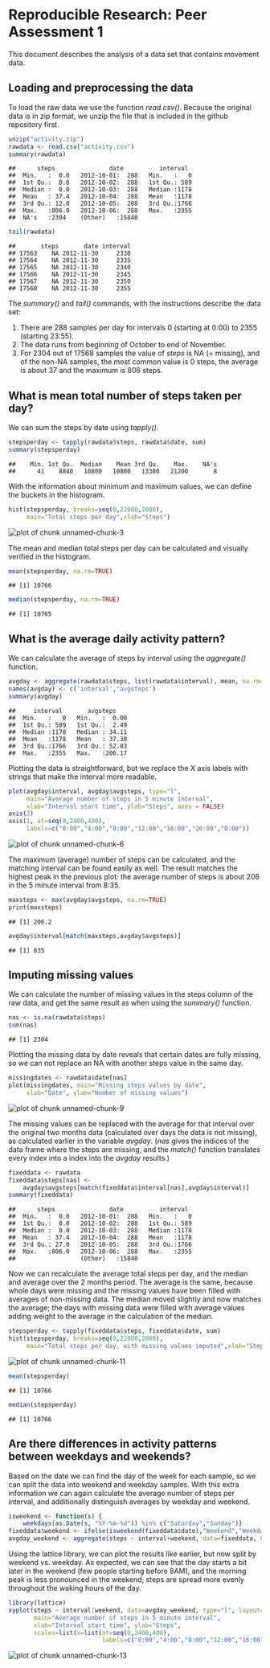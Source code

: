 # Reproducible Research: Peer Assessment 1

This document describes the analysis of a data set that contains movement data.  

## Loading and preprocessing the data

To load the raw data we use the function *read.csv()*. Because the original data is in zip format, we unzip the file that is included in the github repository first.


```r
unzip("activity.zip")
rawdata <- read.csv("activity.csv") 
summary(rawdata)
```

```
##      steps               date          interval   
##  Min.   :  0.0   2012-10-01:  288   Min.   :   0  
##  1st Qu.:  0.0   2012-10-02:  288   1st Qu.: 589  
##  Median :  0.0   2012-10-03:  288   Median :1178  
##  Mean   : 37.4   2012-10-04:  288   Mean   :1178  
##  3rd Qu.: 12.0   2012-10-05:  288   3rd Qu.:1766  
##  Max.   :806.0   2012-10-06:  288   Max.   :2355  
##  NA's   :2304    (Other)   :15840
```

```r
tail(rawdata)
```

```
##       steps       date interval
## 17563    NA 2012-11-30     2330
## 17564    NA 2012-11-30     2335
## 17565    NA 2012-11-30     2340
## 17566    NA 2012-11-30     2345
## 17567    NA 2012-11-30     2350
## 17568    NA 2012-11-30     2355
```

The *summary()* and *tail()* commands, with the instructions describe the data set:  
1) There are 288 samples per day for intervals 0 (starting at 0:00) to 2355 (starting 23:55).  
2) The data runs from beginning of October to end of November.  
3) For 2304 out of 17568 samples the value of *steps* is NA (= missing), and of the non-NA samples, the most common value is 0 steps, the average is about 37 and the maximum is 806 steps.  

## What is mean total number of steps taken per day?

We can sum the steps by date using *tapply()*.

```r
stepsperday <- tapply(rawdata$steps, rawdata$date, sum)
summary(stepsperday)
```

```
##    Min. 1st Qu.  Median    Mean 3rd Qu.    Max.    NA's 
##      41    8840   10800   10800   13300   21200       8
```

With the information about minimum and maximum values, we can define the buckets in the histogram.


```r
hist(stepsperday, breaks=seq(0,22000,2000), 
     main="Total steps per day",xlab="Steps")
```

![plot of chunk unnamed-chunk-3](figure/unnamed-chunk-3.png) 

The mean and median total steps per day can be calculated and visually verified in the histogram.


```r
mean(stepsperday, na.rm=TRUE)
```

```
## [1] 10766
```

```r
median(stepsperday, na.rm=TRUE)
```

```
## [1] 10765
```

## What is the average daily activity pattern?

We can calculate the average of steps by interval using the *aggregate()* function.


```r
avgday <- aggregate(rawdata$steps, list(rawdata$interval), mean, na.rm=TRUE)
names(avgday) <- c('interval','avgsteps')
summary(avgday)
```

```
##     interval       avgsteps     
##  Min.   :   0   Min.   :  0.00  
##  1st Qu.: 589   1st Qu.:  2.49  
##  Median :1178   Median : 34.11  
##  Mean   :1178   Mean   : 37.38  
##  3rd Qu.:1766   3rd Qu.: 52.83  
##  Max.   :2355   Max.   :206.17
```

Plotting the data is straightforward, but we replace the X axis labels with strings that make the interval more readable.


```r
plot(avgday$interval, avgday$avgsteps, type="l", 
     main="Average number of steps in 5 minute interval", 
     xlab="Interval start time", ylab="Steps", axes = FALSE)
axis(2)
axis(1, at=seq(0,2400,400), 
     labels=c("0:00","4:00","8:00","12:00","16:00","20:00","0:00"))
```

![plot of chunk unnamed-chunk-6](figure/unnamed-chunk-6.png) 


The maximum (average) number of steps can be calculated, and the matching interval can be found easily as well. The result matches the highest peak in the previous plot: the average number of steps is about 206 in the 5 minute interval from 8:35.



```r
maxsteps <- max(avgday$avgsteps, na.rm=TRUE)
print(maxsteps)
```

```
## [1] 206.2
```

```r
avgday$interval[match(maxsteps,avgday$avgsteps)]
```

```
## [1] 835
```

## Imputing missing values

We can calculate the number of missing values in the steps column of the raw data, and get the same result as when using the *summary()* function.


```r
nas <- is.na(rawdata$steps)
sum(nas)
```

```
## [1] 2304
```

Plotting the missing data by date reveals that certain dates are fully missing, so we can not replace an NA with another steps value in the same day.


```r
missingdates <- rawdata$date[nas]
plot(missingdates, main="Missing steps values by date", 
     xlab="Date", ylab="Number of missing values")
```

![plot of chunk unnamed-chunk-9](figure/unnamed-chunk-9.png) 

The missing values can be replaced with the average for that interval over the original two months data (calculated over days the data is not missing), as calculated earlier in the variable *avgday*. (*nas* gives the indices of the data frame where the steps are missing, and the *match()* function translates every index into a index into the *avgday* results.)


```r
fixeddata <- rawdata
fixeddata$steps[nas] <- 
    avgday$avgsteps[match(fixeddata$interval[nas],avgday$interval)]
summary(fixeddata)
```

```
##      steps               date          interval   
##  Min.   :  0.0   2012-10-01:  288   Min.   :   0  
##  1st Qu.:  0.0   2012-10-02:  288   1st Qu.: 589  
##  Median :  0.0   2012-10-03:  288   Median :1178  
##  Mean   : 37.4   2012-10-04:  288   Mean   :1178  
##  3rd Qu.: 27.0   2012-10-05:  288   3rd Qu.:1766  
##  Max.   :806.0   2012-10-06:  288   Max.   :2355  
##                  (Other)   :15840
```

Now we can recalculate the average total steps per day, and the median and average over the 2 months period. The average is the same, because whole days were missing and the missing values have been filled with averages of non-missing data. The median moved slightly and now matches the average; the days with missing data were filled with average values adding weight to the average in the calculation of the median.


```r
stepsperday <- tapply(fixeddata$steps, fixeddata$date, sum)
hist(stepsperday, breaks=seq(0,22000,2000), 
     main="Total steps per day, with missing values imputed",xlab="Steps")
```

![plot of chunk unnamed-chunk-11](figure/unnamed-chunk-11.png) 

```r
mean(stepsperday)
```

```
## [1] 10766
```

```r
median(stepsperday)
```

```
## [1] 10766
```

## Are there differences in activity patterns between weekdays and weekends?

Based on the date we can find the day of the week for each sample, so we can split the data into weekend and weekday samples. With this extra information we can again calculate the average number of steps per interval, and additionally distinguish averages by weekday and weekend.


```r
isweekend <- function(s) {
    weekdays(as.Date(s, "%Y-%m-%d")) %in% c("Saturday","Sunday")}
fixeddata$weekend <- ifelse(isweekend(fixeddata$date),"Weekend","Weekday")
avgday_weekend <- aggregate(steps ~ interval+weekend, data=fixeddata, FUN=mean)
```


Using the lattice library, we can plot the results like earlier, but now split by weekend vs. weekday. As expected, we can see that the day starts a bit later in the weekend (few people starting before 8AM), and the morning peak is less pronounced in the weekend; steps are spread more evenly throughout the waking hours of the day.



```r
library(lattice)
xyplot(steps ~ interval|weekend, data=avgday_weekend, type="l", layout=c(1,2), 
       main="Average number of steps in 5 minute interval", 
       xlab="Interval start time", ylab="Steps", 
       scales=list(x=list(at=seq(0,2400,400), 
                          labels=c("0:00","4:00","8:00","12:00","16:00","20:00","0:00"))))
```

![plot of chunk unnamed-chunk-13](figure/unnamed-chunk-13.png) 

